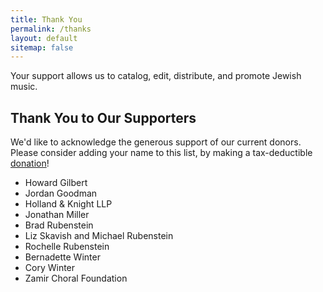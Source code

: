 ```yaml
---
title: Thank You
permalink: /thanks
layout: default
sitemap: false
---
```


Your support allows us to catalog, edit, distribute, and promote Jewish music.

## Thank You to Our Supporters

We'd like to acknowledge the generous support of our current donors.
Please consider adding your name to this list, by making a tax-deductible [donation](/donate)!

- Howard Gilbert
- Jordan Goodman
- Holland & Knight LLP
- Jonathan Miller
- Brad Rubenstein
- Liz Skavish and Michael Rubenstein
- Rochelle Rubenstein
- Bernadette Winter
- Cory Winter
- Zamir Choral Foundation
